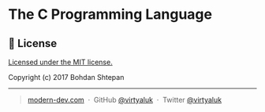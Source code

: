 # The C Programming Language

## :green_book: License

[Licensed under the MIT license.](https://github.com/virtyaluk/the-c-prog-lang/blob/master/LICENSE)

Copyright (c) 2017 Bohdan Shtepan

---

> [modern-dev.com](http://modern-dev.com) &nbsp;&middot;&nbsp;
> GitHub [@virtyaluk](https://github.com/virtyaluk) &nbsp;&middot;&nbsp;
> Twitter [@virtyaluk](https://twitter.com/virtyaluk)